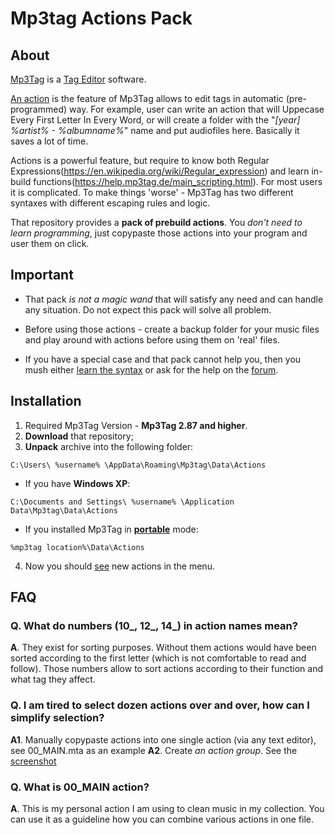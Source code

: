 # Mp3tag Actions Pack

## About
[Mp3Tag](https://www.mp3tag.de/en/) is a [Tag Editor](https://en.wikipedia.org/wiki/Tag_editor) software.

[An action](https://help.mp3tag.de/options_format.html) is the feature of Mp3Tag allows to edit tags in automatic (pre-programmed) way. For example, user can write an action that will Uppecase Every First Letter In Every Word, or will create a folder with the "*[year] %artist% - %albumname%*" name and put audiofiles here. Basically it saves a lot of time.

Actions is a powerful feature, but require to know both Regular Expressions(https://en.wikipedia.org/wiki/Regular_expression) and learn in-build functions(https://help.mp3tag.de/main_scripting.html). For most users it is complicated. To make things 'worse' - Mp3Tag has two different syntaxes with different escaping rules and logic.

That repository provides a **pack of prebuild actions**. You *don't need to learn programming*, just copypaste those actions into your program and user them on click.

## Important
* That pack *is not a magic wand* that will satisfy any need and can handle any situation. Do not expect this pack will solve all problem.

* Before using those actions - create a backup folder for your music files and play around with actions before using them on 'real' files.

* If you have a special case and that pack cannot help you, then you mush either [learn the syntax](https://community.mp3tag.de/t/actions-and-batch-operations/967/12) or ask for the help on the [forum](https://community.mp3tag.de/).

## Installation
1. Required Mp3Tag Version - **Mp3Tag 2.87 and higher**.
2. **Download** that repository;
3. **Unpack** archive into the following folder:

```
C:\Users\ %username% \AppData\Roaming\Mp3tag\Data\Actions
```

- If you have **Windows XP**:

```
C:\Documents and Settings\ %username% \Application Data\Mp3tag\Data\Actions
```

- If you installed Mp3Tag in **[portable](https://www.mp3tag.de/en/portable.html)** mode:

```
%mp3tag location%\Data\Actions 
```

4. Now you should [see](/help/help001.png) new actions in the menu.

## FAQ

### Q. What do numbers (10_, 12_, 14_) in action names mean?
**A**. They exist for sorting purposes. Without them actions would have been sorted according to the first letter (which is not comfortable to read and follow). Those numbers allow to sort actions according to their function and what tag they affect.

### Q. I am tired to select dozen actions over and over, how can I simplify selection?
**A1**. Manually copypaste actions into one single action (via any text editor), see 00_MAIN.mta as an example
**A2**. Create _an action group_. See the [screenshot](/help/help002.png)

### Q. What is 00_MAIN action?
**A**. This is my personal action I am using to clean music in my collection. You can use it as a guideline how you can combine various actions in one file.
